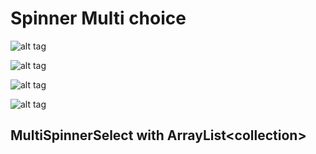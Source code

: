 # Spinner Multi choice

![alt tag](https://cloud.githubusercontent.com/assets/4397770/9688320/137eb67a-52f4-11e5-894d-ea9d0e2537bc.png)

![alt tag](https://cloud.githubusercontent.com/assets/4397770/9688322/139dae04-52f4-11e5-8cac-f6981114e232.png)

![alt tag](https://cloud.githubusercontent.com/assets/4397770/9688323/13a7b1e2-52f4-11e5-863e-e261dc2b3b26.png)

![alt tag](https://cloud.githubusercontent.com/assets/4397770/9688321/1382d9f8-52f4-11e5-976c-407fafdbe622.png)


## MultiSpinnerSelect with ArrayList&lt;collection>


